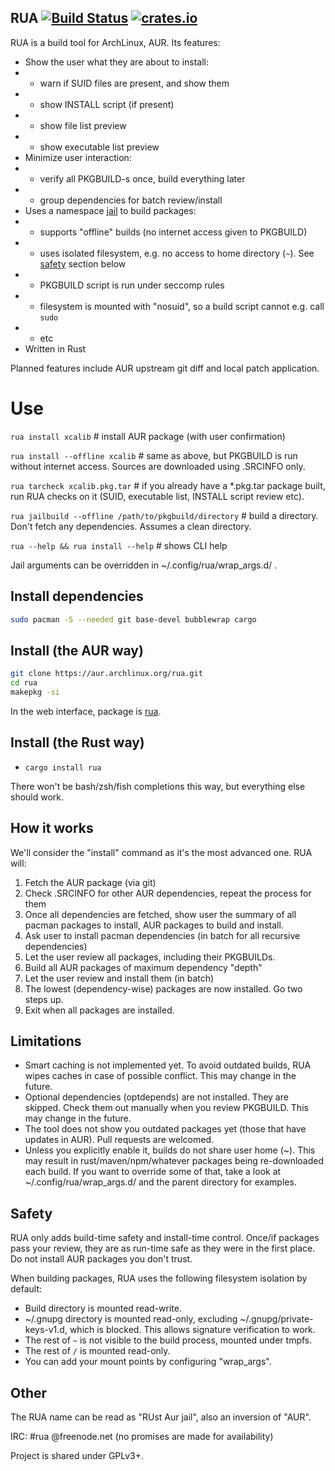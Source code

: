 ## RUA  [![Build Status](https://travis-ci.org/vn971/rua.svg?branch=master)](https://travis-ci.org/vn971/rua)  [![crates.io](https://img.shields.io/crates/v/rua.svg)](https://crates.io/crates/rua)

RUA is a build tool for ArchLinux, AUR. Its features:

* Show the user what they are about to install:
* * warn if SUID files are present, and show them
* * show INSTALL script (if present)
* * show file list preview
* * show executable list preview
* Minimize user interaction:
* * verify all PKGBUILD-s once, build everything later
* * group dependencies for batch review/install
* Uses a namespace [jail](https://github.com/projectatomic/bubblewrap) to build packages:
* * supports "offline" builds (no internet access given to PKGBUILD)
* * uses isolated filesystem, e.g. no access to home directory (`~`). See [safety](#Safety) section below
* * PKGBUILD script is run under seccomp rules
* * filesystem is mounted with "nosuid", so a build script cannot e.g. call `sudo`
* * etc
* Written in Rust

Planned features include AUR upstream git diff and local patch application.


# Use

`rua install xcalib`  # install AUR package (with user confirmation)

`rua install --offline xcalib`  # same as above, but PKGBUILD is run without internet access. Sources are downloaded using .SRCINFO only.

`rua tarcheck xcalib.pkg.tar`  # if you already have a *.pkg.tar package built, run RUA checks on it (SUID, executable list, INSTALL script review etc).

`rua jailbuild --offline /path/to/pkgbuild/directory`  # build a directory. Don't fetch any dependencies. Assumes a clean directory.

`rua --help && rua install --help`  # shows CLI help

Jail arguments can be overridden in ~/.config/rua/wrap_args.d/ .


## Install dependencies
```sh
sudo pacman -S --needed git base-devel bubblewrap cargo
```


## Install (the AUR way)
```sh
git clone https://aur.archlinux.org/rua.git
cd rua
makepkg -si
```
In the web interface, package is [rua](https://aur.archlinux.org/packages/rua/).


## Install (the Rust way)
* `cargo install rua`

There won't be bash/zsh/fish completions this way, but everything else should work.


## How it works
We'll consider the "install" command as it's the most advanced one. RUA will:

1. Fetch the AUR package (via git)
1. Check .SRCINFO for other AUR dependencies, repeat the process for them
1. Once all dependencies are fetched, show user the summary of all pacman packages to install, AUR packages to build and install.
1. Ask user to install pacman dependencies (in batch for all recursive dependencies)
1. Let the user review all packages, including their PKGBUILDs.
1. Build all AUR packages of maximum dependency "depth"
1. Let the user review and install them (in batch)
1. The lowest (dependency-wise) packages are now installed. Go two steps up.
1. Exit when all packages are installed.

## Limitations

* Smart caching is not implemented yet. To avoid outdated builds, RUA wipes caches in case of possible conflict. This may change in the future.
* Optional dependencies (optdepends) are not installed. They are skipped. Check them out manually when you review PKGBUILD. This may change in the future.
* The tool does not show you outdated packages yet (those that have updates in AUR). Pull requests are welcomed.
* Unless you explicitly enable it, builds do not share user home (~). This may result in rust/maven/npm/whatever packages being re-downloaded each build. If you want to override some of that, take a look at ~/.config/rua/wrap_args.d/ and the parent directory for examples.


## Safety
RUA only adds build-time safety and install-time control. Once/if packages pass your review, they are as run-time safe as they were in the first place. Do not install AUR packages you don't trust.

When building packages, RUA uses the following filesystem isolation by default:

* Build directory is mounted read-write.
* ~/.gnupg directory is mounted read-only, excluding ~/.gnupg/private-keys-v1.d, which is blocked. This allows signature verification to work.
* The rest of `~` is not visible to the build process, mounted under tmpfs.
* The rest of `/` is mounted read-only.
* You can add your mount points by configuring "wrap_args".


## Other

The RUA name can be read as "RUst Aur jail", also an inversion of "AUR".

IRC: #rua @freenode.net  (no promises are made for availability)

Project is shared under GPLv3+.
